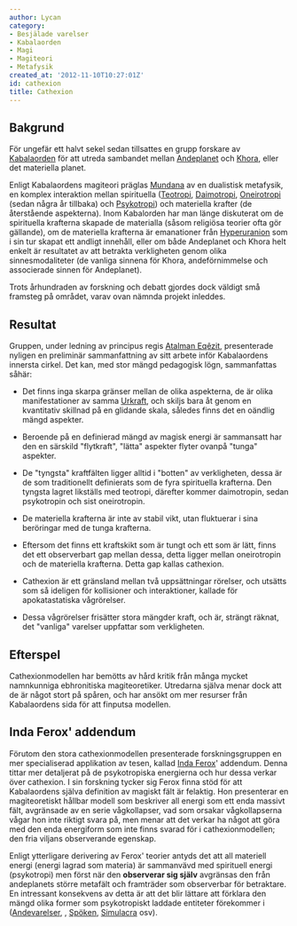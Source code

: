```yaml
---
author: Lycan
category:
- Besjälade varelser
- Kabalaorden
- Magi
- Magiteori
- Metafysik
created_at: '2012-11-10T10:27:01Z'
id: cathexion
title: Cathexion
---
```

## Bakgrund

För ungefär ett halvt sekel sedan tillsattes en grupp forskare av [Kabalaorden] för att utreda sambandet mellan [Andeplanet] och [Khora], eller det materiella planet.

Enligt Kabalaordens magiteori präglas [Mundana] av en dualistisk metafysik, en komplex interaktion mellan spirituella ([Teotropi], [Daimotropi], [Oneirotropi] (sedan några år tillbaka) och [Psykotropi]) och materiella krafter (de återstående aspekterna). Inom Kabalorden har man länge diskuterat om de spirituella krafterna skapade de materialla (såsom religiösa teorier ofta gör gällande), om de materiella krafterna är emanationer från [Hyperuranion] som i sin tur skapat ett andligt innehåll, eller om både Andeplanet och Khora helt enkelt är resultatet av att betrakta verkligheten genom olika sinnesmodaliteter (de vanliga sinnena för Khora, andeförnimmelse och associerade sinnen för Andeplanet).

Trots århundraden av forskning och debatt gjordes dock väldigt små framsteg på området, varav ovan nämnda projekt inleddes.

## Resultat

Gruppen, under ledning av principus regis [Atalman Eqêzit], presenterade nyligen en preliminär sammanfattning av sitt arbete inför Kabalaordens innersta cirkel. Det kan, med stor mängd pedagogisk lögn, sammanfattas såhär:

-   Det finns inga skarpa gränser mellan de olika aspekterna, de är olika manifestationer av samma [Urkraft], och skiljs bara åt genom en kvantitativ skillnad på en glidande skala, således finns det en oändlig mängd aspekter.

-   Beroende på en definierad mängd av magisk energi är sammansatt har den en särskild "flytkraft", "lätta" aspekter flyter ovanpå "tunga" aspekter.

-   De "tyngsta" kraftfälten ligger alltid i "botten" av verkligheten, dessa är de som traditionellt definierats som de fyra spirituella krafterna. Den tyngsta lagret likställs med teotropi, därefter kommer daimotropin, sedan psykotropin och sist oneirotropin.

-   De materiella krafterna är inte av stabil vikt, utan fluktuerar i sina beröringar med de tunga krafterna.

-   Eftersom det finns ett kraftskikt som är tungt och ett som är lätt, finns det ett observerbart gap mellan dessa, detta ligger mellan oneirotropin och de materiella krafterna. Detta gap kallas cathexion.

-   Cathexion är ett gränsland mellan två uppsättningar rörelser, och utsätts som så ideligen för kollisioner och interaktioner, kallade för apokatastatiska vågrörelser.

-   Dessa vågrörelser frisätter stora mängder kraft, och är, strängt räknat, det "vanliga" varelser uppfattar som verkligheten.

## Efterspel

Cathexionmodellen har bemötts av hård kritik från många mycket namnkunniga ebhronitiska magiteoretiker. Utredarna själva menar dock att de är något stort på spåren, och har ansökt om mer resurser från Kabalaordens sida för att finputsa modellen.

## Inda Ferox' addendum

Förutom den stora cathexionmodellen presenterade forskningsgruppen en mer specialiserad applikation av tesen, kallad [Inda Ferox]' addendum. Denna tittar mer detaljerat på de psykotropiska energierna och hur dessa verkar över cathexion. I sin forskning tycker sig Ferox finna stöd för att Kabalaordens själva definition av magiskt fält är felaktig. Hon presenterar en magiteoretiskt hållbar modell som beskriver all energi som ett enda massivt fält, avgränsade av en serie vågkollapser, vad som orsakar vågkollapserna vågar hon inte riktigt svara på, men menar att det verkar ha något att göra med den enda energiform som inte finns svarad för i cathexionmodellen; den fria viljans observerande egenskap.

Enligt ytterligare derivering av Ferox' teorier antyds det att all materiell energi (energi lagrad som materia) är sammanvävd med spirituell energi (psykotropi) men först när den **observerar sig själv** avgränsas den från andeplanets större metafält och framträder som observerbar för betraktare. En intressant konsekvens av detta är att det blir lättare att förklara den mängd olika former som psykotropiskt laddade entiteter förekommer i ([Andevarelser], , [Spöken], [Simulacra] osv).

  [Kabalaorden]: Kabalaorden
  [Andeplanet]: Andeplanet
  [Khora]: Khora
  [Mundana]: Mundana
  [Teotropi]: Teotropi
  [Daimotropi]: Daimotropi
  [Oneirotropi]: Oneirotropi
  [Psykotropi]: Psykotropi
  [Hyperuranion]: Hyperuranion
  [Atalman Eqêzit]: Atalman_Eqêzit
  [Urkraft]: Urkraft
  [Inda Ferox]: Inda_Ferox
  [Andevarelser]: Andevarelser
  [Spöken]: Spöken
  [Simulacra]: Simulacra